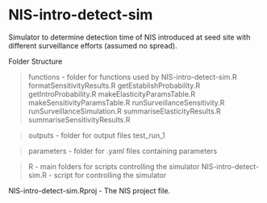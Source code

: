 # NIS-intro-detect-sim
Simulator to determine detection time of NIS introduced at seed site with different surveillance efforts (assumed no spread).

Folder Structure

> functions - folder for functions used by NIS-intro-detect-sim.R
  > formatSensitivityResults.R
  > getEstablishProbability.R
  > getIntroProbability.R
  > makeElasticityParamsTable.R
  > makeSensitivityParamsTable.R
  > runSurveillanceSensitivity.R
  > runSurveillanceSimulation.R
  > summariseElasticityResults.R
  > summariseSensitivityResults.R

> outputs - folder for output files
  > test_run_1
  
> parameters - folder for .yaml files containing parameters

> R - main folders for scripts controlling the simulator
  > NIS-intro-detect-sim.R - script for controlling the simulator
  
NIS-intro-detect-sim.Rproj - The NIS project file. 